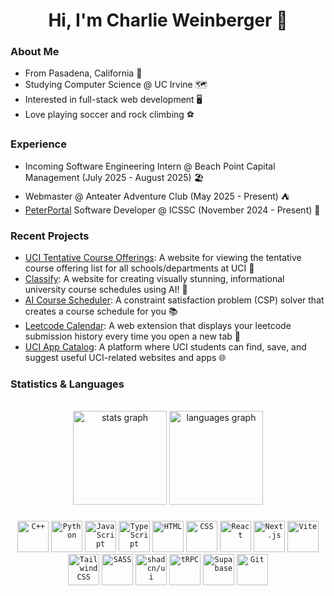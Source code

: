 <h1 align="center">Hi, I'm Charlie Weinberger 👋 </h1>

### About Me
- From Pasadena, California 🌹
- Studying Computer Science @ UC Irvine 🗺️
- Interested in full-stack web development 🖥️
- Love playing soccer and rock climbing ⚽

### Experience
- Incoming Software Engineering Intern @ Beach Point Capital Management (July 2025 - August 2025) 🏖️
- Webmaster @ Anteater Adventure Club (May 2025 - Present) ⛺
- [PeterPortal](https://github.com/icssc/peterportal-client) Software Developer @ ICSSC (November 2024 - Present) 🐜

### Recent Projects

- [UCI Tentative Course Offerings](https://github.com/charlieweinberger/UCI-Tentative-Course-Offerings): A website for viewing the tentative course offering list for all schools/departments at UCI 🏓
- [Classify](https://github.com/coderkai03/Classify): A website for creating visually stunning, informational university course schedules using AI! 🎨
- [AI Course Scheduler](https://github.com/charlieweinberger/csp-course-scheduler): A constraint satisfaction problem (CSP) solver that creates a course schedule for you 📚 
- [Leetcode Calendar](https://github.com/charlieweinberger/leetcode-calendar): A web extension that displays your leetcode submission history every time you open a new tab 📅
- [UCI App Catalog](https://github.com/charlieweinberger/uci-app-catalog): A platform where UCI students can find, save, and suggest useful UCI-related websites and apps 🌐

### Statistics & Languages

<br>

<div align="center">
  <img src="https://github-readme-stats.vercel.app/api?username=charlieweinberger&hide_title=false&hide_rank=false&show_icons=true&include_all_commits=true&count_private=true&disable_animations=false&theme=dracula&locale=en&hide_border=false" height="150" alt="stats graph"  />
  <img src="https://github-readme-stats.vercel.app/api/top-langs?username=charlieweinberger&locale=en&hide_title=false&layout=compact&card_width=320&langs_count=5&theme=dracula&hide_border=false" height="150" alt="languages graph"  />
</div>

### 

<div align="center">
<!--   <a href="https://skillicons.dev">
    <img src="https://skillicons.dev/icons?i=py,cpp,js,ts,html,css,nodejs,react,nextjs,vite,tailwindcss,sass,postgresql,vercel" />
  </a> -->
	<code><img width="50" src="https://raw.githubusercontent.com/marwin1991/profile-technology-icons/refs/heads/main/icons/c++.png" alt="C++" title="C++"/></code>
	<code><img width="50" src="https://raw.githubusercontent.com/marwin1991/profile-technology-icons/refs/heads/main/icons/python.png" alt="Python" title="Python"/></code>
	<code><img width="50" src="https://raw.githubusercontent.com/marwin1991/profile-technology-icons/refs/heads/main/icons/javascript.png" alt="JavaScript" title="JavaScript"/></code>
	<code><img width="50" src="https://raw.githubusercontent.com/marwin1991/profile-technology-icons/refs/heads/main/icons/typescript.png" alt="TypeScript" title="TypeScript"/></code>
	<code><img width="50" src="https://raw.githubusercontent.com/marwin1991/profile-technology-icons/refs/heads/main/icons/html.png" alt="HTML" title="HTML"/></code>
	<code><img width="50" src="https://raw.githubusercontent.com/marwin1991/profile-technology-icons/refs/heads/main/icons/css.png" alt="CSS" title="CSS"/></code>
	<code><img width="50" src="https://raw.githubusercontent.com/marwin1991/profile-technology-icons/refs/heads/main/icons/react.png" alt="React" title="React"/></code>
	<code><img width="50" src="https://raw.githubusercontent.com/marwin1991/profile-technology-icons/refs/heads/main/icons/next_js.png" alt="Next.js" title="Next.js"/></code>
	<code><img width="50" src="https://raw.githubusercontent.com/marwin1991/profile-technology-icons/refs/heads/main/icons/vite.png" alt="Vite" title="Vite"/></code>
	<code><img width="50" src="https://raw.githubusercontent.com/marwin1991/profile-technology-icons/refs/heads/main/icons/tailwind_css.png" alt="Tailwind CSS" title="Tailwind CSS"/></code>
	<code><img width="50" src="https://raw.githubusercontent.com/marwin1991/profile-technology-icons/refs/heads/main/icons/sass.png" alt="SASS" title="SASS"/></code>
	<code><img width="50" src="https://raw.githubusercontent.com/marwin1991/profile-technology-icons/refs/heads/main/icons/shadcn_ui.png" alt="shadcn/ui" title="shadcn/ui"/></code>
	<code><img width="50" src="https://raw.githubusercontent.com/marwin1991/profile-technology-icons/refs/heads/main/icons/trpc.png" alt="tRPC" title="tRPC"/></code>
	<code><img width="50" src="https://raw.githubusercontent.com/marwin1991/profile-technology-icons/refs/heads/main/icons/supabase.png" alt="Supabase" title="Supabase"/></code>
	<code><img width="50" src="https://raw.githubusercontent.com/marwin1991/profile-technology-icons/refs/heads/main/icons/git.png" alt="Git" title="Git"/></code>
</div>
